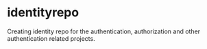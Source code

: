 # identityrepo
Creating identity repo for the authentication, authorization and other authentication related projects.
